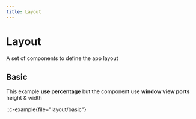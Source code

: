 ```yaml
---
title: Layout
---
```

# Layout

A set of components to define the app layout

## Basic

This example **use percentage** but the component use **window view ports** height & width

::c-example{file="layout/basic"}